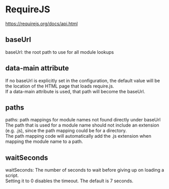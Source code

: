 # RequireJS
https://requirejs.org/docs/api.html  

## baseUrl
baseUrl: the root path to use for all module lookups

## data-main attribute
If no baseUrl is explicitly set in the configuration, the default value will be the location of the HTML page that loads require.js.   
If a data-main attribute is used, that path will become the baseUrl.  

## paths
paths: path mappings for module names not found directly under baseUrl  
The path that is used for a module name should not include an extension (e.g. .js), since the path mapping could be for a directory.  
The path mapping code will automatically add the .js extension when mapping the module name to a path. 

## waitSeconds
waitSeconds: The number of seconds to wait before giving up on loading a script.  
Setting it to 0 disables the timeout. The default is 7 seconds.
